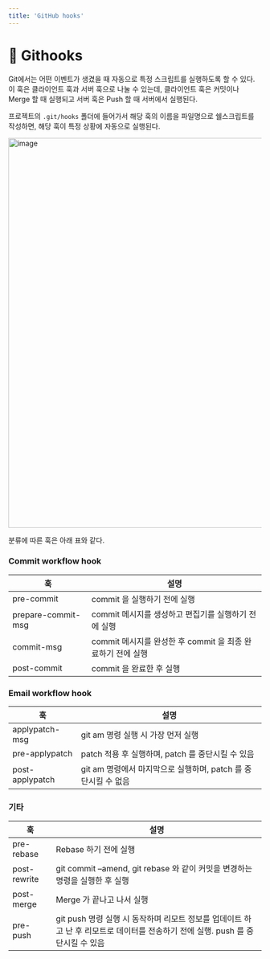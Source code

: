 ```yaml
---
title: 'GitHub hooks'
---
```

# 🌳 Githooks

Git에서는 어떤 이벤트가 생겼을 때 자동으로 특정 스크립트를 실행하도록 할 수 있다. 이 훅은 클라이언트 훅과 서버 훅으로 나눌 수 있는데, 클라이언트 훅은 커밋이나 Merge 할 때 실행되고 서버 훅은 Push 할 때 서버에서 실행된다. 

프로젝트의 `.git/hooks` 폴더에 들어가서 해당 훅의 이름을 파일명으로 쉘스크립트를 작성하면, 해당 훅이 특정 상황에 자동으로 실행된다. 

<img width="776" alt="image" src="https://user-images.githubusercontent.com/81006587/203177263-6763519c-e0d9-4dc0-a1e7-d9ea1b529de1.png">

분류에 따른 훅은 아래 표와 같다.​

### Commit workflow hook

|훅|설명|
|-|-|
|pre-commit|commit 을 실행하기 전에 실행|
|prepare-commit-msg|commit 메시지를 생성하고 편집기를 실행하기 전에 실행|
|commit-msg|commit 메시지를 완성한 후 commit 을 최종 완료하기 전에 실행|
|post-commit|commit 을 완료한 후 실행|

### Email workflow hook

|훅|설명|
|-|-|
|applypatch-msg|git am 명령 실행 시 가장 먼저 실행|
|pre-applypatch|patch 적용 후 실행하며, patch 를 중단시킬 수 있음|
|post-applypatch|git am 명령에서 마지막으로 실행하며, patch 를 중단시킬 수 없음|

### 기타

|훅|설명|
|-|-|
|pre-rebase|Rebase 하기 전에 실행|
|post-rewrite|git commit –amend, git rebase 와 같이 커밋을 변경하는 명령을 실행한 후 실행
|post-merge|Merge 가 끝나고 나서 실행|
|pre-push|git push 명령 실행 시 동작하며 리모트 정보를 업데이트 하고 난 후 리모트로 데이터를 전송하기 전에 실행. push 를 중단시킬 수 있음|
